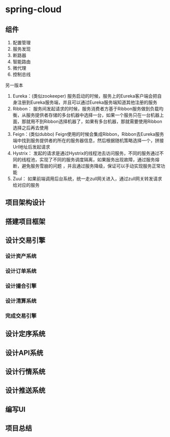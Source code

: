# spring-cloud

## 组件

1. 配置管理
2. 服务发现
3. 断路器
4. 智能路由
5. 微代理
6. 控制总线

另一版本

1. Eureka：(类似zookeeper)
服务启动的时候，服务上的Eureka客户端会把自身注册到Eureka服务端，并且可以通过Eureka服务端知道其他注册的服务
2. Ribbon：
服务间发起请求的时候，服务消费者方基于Ribbon服务做到负载均衡，从服务提供者存储的多台机器中选择一台，如果一个服务只在一台机器上面，那就用不到Ribbon选择机器了，如果有多台机器，那就需要使用Ribbon选择之后再去使用
3. Feign：(类似dubbo)
Feign使用的时候会集成Ribbon，Ribbon去Eureka服务端中找到服务提供者的所在的服务器信息，然后根据随机策略选择一个，拼接Url地址后发起请求
4. Hystrix：
发起的请求是通过Hystrix的线程池去访问服务，不同的服务通过不同的线程池，实现了不同的服务调度隔离，如果服务出现故障，通过服务熔断，避免服务雪崩的问题 ，并且通过服务降级，保证可以手动实现服务正常功能
5. Zuul：
如果前端调用后台系统，统一走zull网关进入，通过zull网关转发请求给对应的服务

## 项目架构设计

## 搭建项目框架

## 设计交易引擎

### 设计资产系统

### 设计订单系统

### 设计撮合引擎

### 设计清算系统

### 完成交易引擎

## 设计定序系统

## 设计API系统

## 设计行情系统

## 设计推送系统

## 编写UI

## 项目总结
